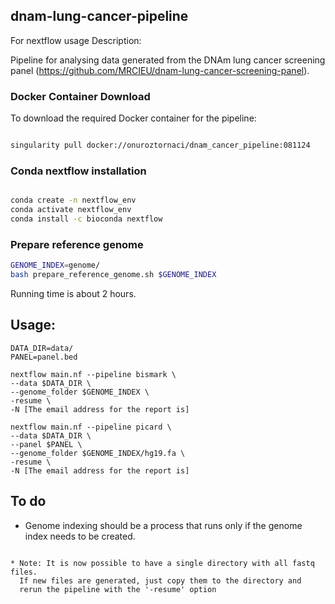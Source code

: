 ## dnam-lung-cancer-pipeline

For nextflow usage Description:

Pipeline for analysing data generated from the DNAm lung cancer screening panel (https://github.com/MRCIEU/dnam-lung-cancer-screening-panel).

### Docker Container Download

To download the required Docker container for the pipeline:

```bash

singularity pull docker://onuroztornaci/dnam_cancer_pipeline:081124

```

### Conda nextflow installation

```bash

conda create -n nextflow_env
conda activate nextflow_env
conda install -c bioconda nextflow

```

### Prepare reference genome 

```bash
GENOME_INDEX=genome/
bash prepare_reference_genome.sh $GENOME_INDEX 

```
Running time is about 2 hours.

## Usage: 

```
DATA_DIR=data/
PANEL=panel.bed

nextflow main.nf --pipeline bismark \
--data $DATA_DIR \
--genome_folder $GENOME_INDEX \
-resume \
-N [The email address for the report is]

nextflow main.nf --pipeline picard \
--data $DATA_DIR \
--panel $PANEL \
--genome_folder $GENOME_INDEX/hg19.fa \
-resume \
-N [The email address for the report is]
```

## To do

* Genome indexing should be a process that runs only if the genome index needs to be created.
```

* Note: It is now possible to have a single directory with all fastq files.
  If new files are generated, just copy them to the directory and
  rerun the pipeline with the '-resume' option
